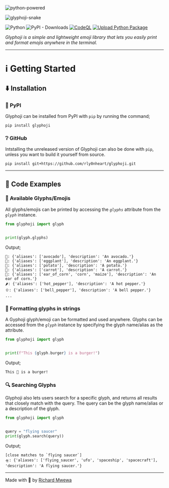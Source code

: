 ![python-powered](https://github.com/rly0nheart/glyphoji/assets/74001397/797adebc-2b98-41bc-9019-2b0079fc32dc)

![glyphoji-snake](https://github.com/rly0nheart/glyphoji/assets/74001397/1b32fe5a-ef9a-48b6-89f7-0e0bd647704c)

![Python](https://img.shields.io/badge/python-3670A0?style=flat&logo=python&logoColor=ffdd54)
![PyPI - Downloads](https://img.shields.io/pypi/dm/glyphoji?logo=pypi)
[![CodeQL](https://github.com/rly0nheart/glyphoji/actions/workflows/codeql.yml/badge.svg)](https://github.com/rly0nheart/glyphoji/actions/workflows/codeql.yml)
[![Upload Python Package](https://github.com/rly0nheart/glyphoji/actions/workflows/python-publish.yml/badge.svg)](https://github.com/rly0nheart/glyphoji/actions/workflows/python-publish.yml)

*Glyphoji is a simple and lightweight emoji library that lets you easily print and format emojis anywhere in the terminal.*
***

# ℹ️ Getting Started
## ⬇️ Installation
### 🐍 PyPI
Glyphoji can be installed from PyPI with `pip` by running the command;
```
pip install glyphoji
```
### ❔ GitHub
Intstalling the unreleased version of Glyphoji can also be done with `pip`, unless you want to build it yourself from source.
```
pip install git+https://github.com/rly0nheart/glyphoji.git
```
***
## 📖 Code Examples
### 🔣 Available Glyphs/Emojis
All glyphs/emojis can be printed by accessing the *`glyphs`* attribute from the *`glyph`* instance.
```Python
from glyphoji import glyph


print(glyph.glyphs)
```

Output;
```
🥑: {'aliases': ['avocado'], 'description': 'An avocado.'}
🍆: {'aliases': ['eggplant'], 'description': 'An eggplant.'}
🥔: {'aliases': ['potato'], 'description': 'A potato.'}
🥕: {'aliases': ['carrot'], 'description': 'A carrot.'}
🌽: {'aliases': ['ear_of_corn', 'corn', 'maize'], 'description': 'An ear of corn.'}
🌶️: {'aliases': ['hot_pepper'], 'description': 'A hot pepper.'}
🫑: {'aliases': ['bell_pepper'], 'description': 'A bell pepper.'}
...
```

### 📄 Formatting glyphs in strings
A Gyphoji glyph/emoji can be formatted and used anywhere. Glyphs can be accessed from the *`glyph`* instance by specifying the glyph name/alias as the attribute.

```Python
from glyphoji import glyph


print(f"This {glyph.burger} is a burger!")
```
Output;
```
This 🍔 is a burger!
```
### 🔍 Searching Glyphs
Glyphoji also lets users search for a specific glyph, and returns all results that closely match with the query. The query can be the glyph name/alias or a description of the glyph.

```Python
from glyphoji import glyph


query = "flying saucer"
print(glyph.search(query))
```

Output;
```
[close matches to `flying saucer`]
🛸: {'aliases': ['flying_saucer', 'ufo', 'spaceship', 'spacecraft'], 'description': 'A flying saucer.'}
```
***

Made with 🖤 by [Richard Mwewa](https://about.me/rly0nheart)
